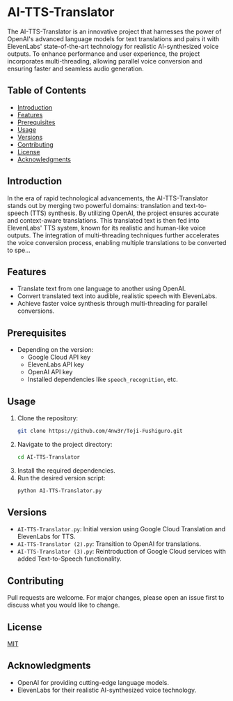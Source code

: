 
# AI-TTS-Translator

The AI-TTS-Translator is an innovative project that harnesses the power of OpenAI's advanced language models for text translations and pairs it with ElevenLabs' state-of-the-art technology for realistic AI-synthesized voice outputs. To enhance performance and user experience, the project incorporates multi-threading, allowing parallel voice conversion and ensuring faster and seamless audio generation.

## Table of Contents
- [Introduction](#introduction)
- [Features](#features)
- [Prerequisites](#prerequisites)
- [Usage](#usage)
- [Versions](#versions)
- [Contributing](#contributing)
- [License](#license)
- [Acknowledgments](#acknowledgments)

## Introduction
In the era of rapid technological advancements, the AI-TTS-Translator stands out by merging two powerful domains: translation and text-to-speech (TTS) synthesis. By utilizing OpenAI, the project ensures accurate and context-aware translations. This translated text is then fed into ElevenLabs' TTS system, known for its realistic and human-like voice outputs. The integration of multi-threading techniques further accelerates the voice conversion process, enabling multiple translations to be converted to spe...

## Features
- Translate text from one language to another using OpenAI.
- Convert translated text into audible, realistic speech with ElevenLabs.
- Achieve faster voice synthesis through multi-threading for parallel conversions.

## Prerequisites
- Depending on the version:
  - Google Cloud API key
  - ElevenLabs API key
  - OpenAI API key
  - Installed dependencies like `speech_recognition`, etc.

## Usage
1. Clone the repository:
   ```bash
   git clone https://github.com/4nw3r/Toji-Fushiguro.git
   ```
2. Navigate to the project directory:
   ```bash
   cd AI-TTS-Translator
   ```
3. Install the required dependencies.
4. Run the desired version script:
   ```bash
   python AI-TTS-Translator.py
   ```

## Versions
- `AI-TTS-Translator.py`: Initial version using Google Cloud Translation and ElevenLabs for TTS.
- `AI-TTS-Translator (2).py`: Transition to OpenAI for translations.
- `AI-TTS-Translator (3).py`: Reintroduction of Google Cloud services with added Text-to-Speech functionality.

## Contributing
Pull requests are welcome. For major changes, please open an issue first to discuss what you would like to change.

## License
[MIT](https://choosealicense.com/licenses/mit/)

## Acknowledgments
- OpenAI for providing cutting-edge language models.
- ElevenLabs for their realistic AI-synthesized voice technology.
